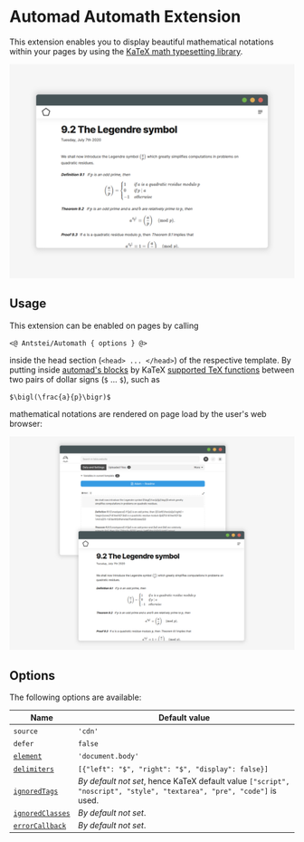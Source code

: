 # Automad Automath Extension

This extension enables you to display beautiful mathematical notations within your pages by using the [KaTeX math typesetting library](https://katex.org/).

![](https://raw.githubusercontent.com/antstei/automad-automath/master/images/teaser_image.png)

## Usage

This extension can be enabled on pages by calling

    <@ Antstei/Automath { options } @>

inside the head section (`<head> ... </head>`) of the respective template. By putting inside [automad's blocks](https://automad.org/developer-guide/building-themes/template-language/variables#blocks) by KaTeX [supported TeX functions](https://katex.org/docs/supported.html) between two pairs of dollar signs (`$` ... `$`), such as

    $\bigl(\frac{a}{p}\bigr)$

mathematical notations are rendered on page load by the user's web browser:

![The Legendre symbol: example usage image of the extension](https://github.com/antstei/automad-automath/blob/master/images/example_usage_image.png?raw=true)

## Options

The following options are available:

| Name | Default value |
|------|---------------|
| `source` | `'cdn'` |
| `defer` | `false` |
| [`element`](https://katex.org/docs/autorender.html#api) | `'document.body'` |
| [`delimiters`](https://katex.org/docs/autorender.html#api) | `[{"left": "$", "right": "$", "display": false}]` |
| [`ignoredTags`](https://katex.org/docs/autorender.html#api) | *By default not set*, hence KaTeX default value `["script", "noscript", "style", "textarea", "pre", "code"]` is used. |
| [`ignoredClasses`](https://katex.org/docs/autorender.html#api) | *By default not set*. |
| [`errorCallback`](https://katex.org/docs/autorender.html#api) | *By default not set*. |

